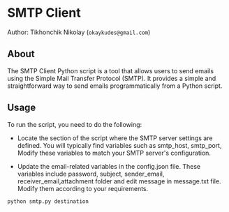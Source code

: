 # SMTP Client

Author: Tikhonchik Nikolay (`okaykudes@gmail.com`)  

## About

The SMTP Client Python script is a tool that allows users to send emails using the Simple Mail Transfer Protocol (SMTP). It provides a simple and straightforward way to send emails programmatically from a Python script.

## Usage

To run the script, you need to do the following:  

- Locate the section of the script where the SMTP server settings are defined. You will typically find variables such as smtp_host, smtp_port, Modify these variables to match your SMTP server's configuration.

- Update the email-related variables in the config.json file. These variables include password, subject, sender_email, receiver_email,attachment folder and edit message in message.txt file. Modify them according to your requirements.
```bash
python smtp.py destination
```
